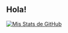 ## Hola! 
[![Mis Stats de GitHub](https://github-readme-stats.vercel.app/api?username=HenryBlairG&count_private=true)](https://github.com/anuraghazra/github-readme-stats)